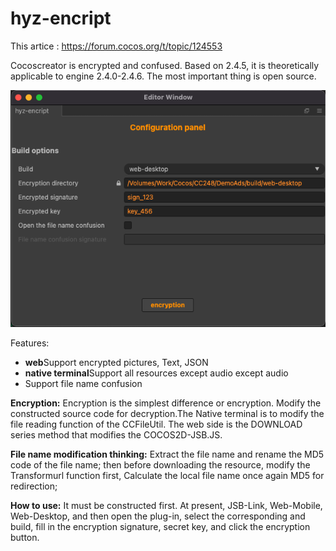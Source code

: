 # hyz-encript
This artice : https://forum.cocos.org/t/topic/124553

Cocoscreator is encrypted and confused. Based on 2.4.5, it is theoretically applicable to engine 2.4.0-2.4.6. The most important thing is open source.

![screenshot](https://raw.githubusercontent.com/hugleMr/hyz-encript-cocoscreator/master/screen-shot.png)


Features:
- **web**Support encrypted pictures, Text, JSON
- **native terminal**Support all resources except audio except audio
- Support file name confusion

**Encryption:**
Encryption is the simplest difference or encryption. Modify the constructed source code for decryption.The Native terminal is to modify the file reading function of the CCFileUtil. The web side is the DOWNLOAD series method that modifies the COCOS2D-JSB.JS.

**File name modification thinking:**
Extract the file name and rename the MD5 code of the file name; then before downloading the resource, modify the Transformurl function first,
Calculate the local file name once again MD5 for redirection;

**How to use:**
It must be constructed first. At present, JSB-Link, Web-Mobile, Web-Desktop, and then open the plug-in, select the corresponding and build, fill in the encryption signature, secret key, and click the encryption button.
